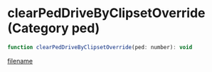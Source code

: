 # clearPedDriveByClipsetOverride (Category ped)

```js
function clearPedDriveByClipsetOverride(ped: number): void
```

[filename](clearPedDriveByClipsetOverride_m.md ':include')